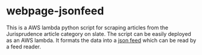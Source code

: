 # webpage-jsonfeed
This is a AWS lambda python script for scraping articles from the Jurisprudence article category on slate. The script can be easily deployed as an AWS lambda. It formats the data into a [json feed](https://www.jsonfeed.org) which can be read by a feed reader.
